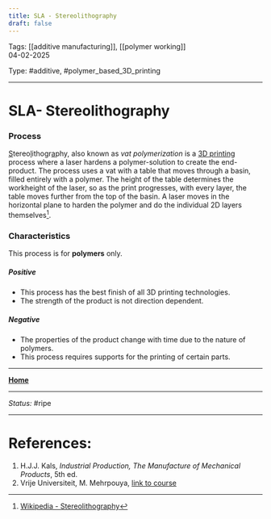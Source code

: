 ```yaml
---
title: SLA - Stereolithography
draft: false
---
```

Tags: [[additive manufacturing]], [[polymer working]] <br>04-02-2025

Type: #additive, #polymer_based_3D_printing

---
# SLA- Stereolithography
### Process
<u>S</u>tereo<u>l</u>ithogr<u>a</u>phy, also known as _vat polymerization_ is a [3D printing](!%20Manufacturing%20Technologies%20Overview.md#Terms%20and%20Disambiguation) process where a laser hardens a polymer-solution to create the end-product. The process uses a vat with a table that moves through a basin, filled entirely with a polymer. The height of the table determines the workheight of the laser, so as the print progresses, with every layer, the table moves further from the top of the basin. A laser moves in the horizontal plane to harden the polymer and do the individual 2D layers themselves[^ijsberg].

### Characteristics
This process is for __polymers__ only.
##### Positive
- This process has the best finish of all 3D printing technologies.
- The strength of the product is not direction dependent.
##### Negative
- The properties of the product change with time due to the nature of polymers.
- This process requires supports for the printing of certain parts.








---
__[Home](!%20Manufacturing%20Technologies%20Overview.md)__

---
_Status:_ #ripe

---
# References:
[^ijsberg]: [Wikipedia - Stereolithography](https://en.wikipedia.org/wiki/Stereolithography)
1. H.J.J. Kals, _Industrial Production, The Manufacture of Mechanical Products_, 5th ed.
2. Vrije Universiteit, M. Mehrpouya, [link to course](https://canvas.utwente.nl/courses/15351)